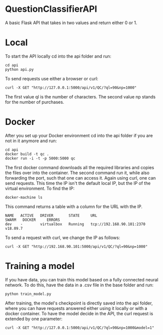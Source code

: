 # QuestionClassifierAPI

A basic Flask API that takes in two values and return either 0 or 1.

# Local

To start the API locally cd into the api folder and run:
```
cd api
python api.py
```
To send requests use either a browser or curl:
```
curl -X GET "http://127.0.0.1:5000/api/v1/QC/?ql=90&np=1000"
```
The first value ql is the number of characters.
The second value np stands for the number of purchases.

# Docker
After you set up your Docker environment cd into the api folder if you are not in it anymore and run:
```
cd api
docker build -t qc .
docker run -i -t -p 5000:5000 qc
```
The first docker command downloads all the required libraries and copies the files over into the container.
The second command run it, while also forwarding the port, such that one can access it.
Again using curl, one can send requests. This time the IP isn't the default local IP, but the IP of the virtual environment.
To find the IP:
```
docker-machine ls
```
This command returns a table with a column for the URL with the IP.
```
NAME   ACTIVE   DRIVER       STATE     URL                         SWARM   DOCKER     ERRORS
dev    -        virtualbox   Running   tcp://192.168.90.101:2370           v18.09.7
```
To send a request with curl, we change the IP as follows:
```
curl -X GET "http://192.168.90.101:5000/api/v1/QC/?ql=90&np=1000"
```
# Training a model
If you have data, you can train this model based on a fully connected neural network.
To do this, have the data in a .csv file in the base folder and run:
```
python train_model.py
```
After training, the model's checkpoint is directly saved into the api folder, where you can have requests answered either using it locally or with a docker container.
To have the model decide in the API, the curl request is extended by one parameter:
```
curl -X GET "http://127.0.0.1:5000/api/v1/QC/?ql=90&np=1000&model=1"
```

